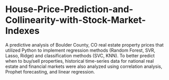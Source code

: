 # House-Price-Prediction-and-Collinearity-with-Stock-Market-Indexes
A predictive analysis of Boulder County, CO real estate property prices that utilized Python to implement regression methods (Random Forest, SVR, Lasso, Ridge) and classification methods (SVC, KNN). To better predict when to buy/sell properties, historical time-series data for national real estate and financial markets were also analyzed using correlation analysis, Prophet forecasting, and linear regression.
